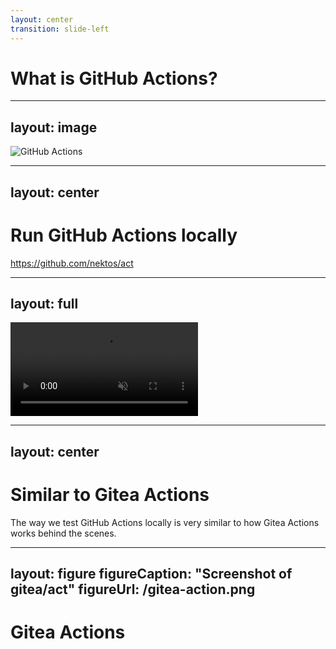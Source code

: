 ```yaml
---
layout: center
transition: slide-left
---
```


# What is GitHub Actions?

<!--
  GitHub Actions is a CI/CD service that makes it easy to automate all your software workflows.
-->

---
layout: image
---

![GitHub Actions](/github-action.webp)

---
layout: center
---

# Run GitHub Actions locally
https://github.com/nektos/act

---
layout: full
---

<div class="flex justify-center">
  <video controls class="w-3/4" autoplay muted>
    <source src="/run-workflow-locally.mp4" type="video/mp4">
    Your browser does not support the video tag.
  </video>
</div>

---
layout: center
---

# Similar to Gitea Actions

The way we test GitHub Actions locally is very similar to how Gitea Actions works behind the scenes.

---
layout: figure
figureCaption: "Screenshot of gitea/act"
figureUrl: /gitea-action.png
---

# Gitea Actions

